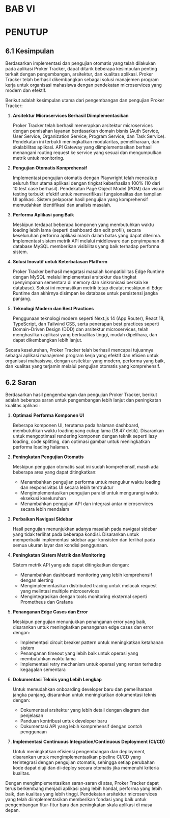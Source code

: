 # BAB VI
# PENUTUP

## 6.1 Kesimpulan

Berdasarkan implementasi dan pengujian otomatis yang telah dilakukan pada aplikasi Proker Tracker, dapat ditarik beberapa kesimpulan penting terkait dengan pengembangan, arsitektur, dan kualitas aplikasi. Proker Tracker telah berhasil dikembangkan sebagai solusi manajemen program kerja untuk organisasi mahasiswa dengan pendekatan microservices yang modern dan efektif.

Berikut adalah kesimpulan utama dari pengembangan dan pengujian Proker Tracker:

1. **Arsitektur Microservices Berhasil Diimplementasikan**
   
   Proker Tracker telah berhasil menerapkan arsitektur microservices dengan pemisahan layanan berdasarkan domain bisnis (Auth Service, User Service, Organization Service, Program Service, dan Task Service). Pendekatan ini terbukti meningkatkan modularitas, pemeliharaan, dan skalabilitas aplikasi. API Gateway yang diimplementasikan berhasil menangani routing request ke service yang sesuai dan mengumpulkan metrik untuk monitoring.

2. **Pengujian Otomatis Komprehensif**
   
   Implementasi pengujian otomatis dengan Playwright telah mencakup seluruh fitur utama aplikasi dengan tingkat keberhasilan 100% (10 dari 10 test case berhasil). Pendekatan Page Object Model (POM) dan visual testing terbukti efektif untuk memverifikasi fungsionalitas dan tampilan UI aplikasi. Sistem pelaporan hasil pengujian yang komprehensif memudahkan identifikasi dan analisis masalah.

3. **Performa Aplikasi yang Baik**
   
   Meskipun terdapat beberapa komponen yang membutuhkan waktu loading lebih lama (seperti dashboard dan edit profil), secara keseluruhan performa aplikasi masih dalam batas yang dapat diterima. Implementasi sistem metrik API melalui middleware dan penyimpanan di database MySQL memberikan visibilitas yang baik terhadap performa sistem.

4. **Solusi Inovatif untuk Keterbatasan Platform**
   
   Proker Tracker berhasil mengatasi masalah kompatibilitas Edge Runtime dengan MySQL melalui implementasi arsitektur dua tingkat (penyimpanan sementara di memory dan sinkronisasi berkala ke database). Solusi ini memastikan metrik tetap dicatat meskipun di Edge Runtime dan akhirnya disimpan ke database untuk persistensi jangka panjang.

5. **Teknologi Modern dan Best Practices**
   
   Penggunaan teknologi modern seperti Next.js 14 (App Router), React 18, TypeScript, dan Tailwind CSS, serta penerapan best practices seperti Domain-Driven Design (DDD) dan arsitektur microservices, telah menghasilkan aplikasi yang berkualitas tinggi, mudah dipelihara, dan dapat dikembangkan lebih lanjut.

Secara keseluruhan, Proker Tracker telah berhasil mencapai tujuannya sebagai aplikasi manajemen program kerja yang efektif dan efisien untuk organisasi mahasiswa, dengan arsitektur yang modern, performa yang baik, dan kualitas yang terjamin melalui pengujian otomatis yang komprehensif.

## 6.2 Saran

Berdasarkan hasil pengembangan dan pengujian Proker Tracker, berikut adalah beberapa saran untuk pengembangan lebih lanjut dan peningkatan kualitas aplikasi:

1. **Optimasi Performa Komponen UI**
   
   Beberapa komponen UI, terutama pada halaman dashboard, membutuhkan waktu loading yang cukup lama (18.47 detik). Disarankan untuk mengoptimasi rendering komponen dengan teknik seperti lazy loading, code splitting, dan optimasi gambar untuk meningkatkan performa loading halaman.

2. **Peningkatan Pengujian Otomatis**
   
   Meskipun pengujian otomatis saat ini sudah komprehensif, masih ada beberapa area yang dapat ditingkatkan:
   - Menambahkan pengujian performa untuk mengukur waktu loading dan responsivitas UI secara lebih terstruktur
   - Mengimplementasikan pengujian paralel untuk mengurangi waktu eksekusi keseluruhan
   - Menambahkan pengujian API dan integrasi antar microservices secara lebih mendalam

3. **Perbaikan Navigasi Sidebar**
   
   Hasil pengujian menunjukkan adanya masalah pada navigasi sidebar yang tidak terlihat pada beberapa kondisi. Disarankan untuk memperbaiki implementasi sidebar agar konsisten dan terlihat pada semua ukuran layar dan kondisi penggunaan.

4. **Peningkatan Sistem Metrik dan Monitoring**
   
   Sistem metrik API yang ada dapat ditingkatkan dengan:
   - Menambahkan dashboard monitoring yang lebih komprehensif dengan alerting
   - Mengimplementasikan distributed tracing untuk melacak request yang melintasi multiple microservices
   - Mengintegrasikan dengan tools monitoring eksternal seperti Prometheus dan Grafana

5. **Penanganan Edge Cases dan Error**
   
   Meskipun pengujian menunjukkan penanganan error yang baik, disarankan untuk meningkatkan penanganan edge cases dan error dengan:
   - Implementasi circuit breaker pattern untuk meningkatkan ketahanan sistem
   - Penanganan timeout yang lebih baik untuk operasi yang membutuhkan waktu lama
   - Implementasi retry mechanism untuk operasi yang rentan terhadap kegagalan sementara

6. **Dokumentasi Teknis yang Lebih Lengkap**
   
   Untuk memudahkan onboarding developer baru dan pemeliharaan jangka panjang, disarankan untuk meningkatkan dokumentasi teknis dengan:
   - Dokumentasi arsitektur yang lebih detail dengan diagram dan penjelasan
   - Panduan kontribusi untuk developer baru
   - Dokumentasi API yang lebih komprehensif dengan contoh penggunaan

7. **Implementasi Continuous Integration/Continuous Deployment (CI/CD)**
   
   Untuk meningkatkan efisiensi pengembangan dan deployment, disarankan untuk mengimplementasikan pipeline CI/CD yang terintegrasi dengan pengujian otomatis, sehingga setiap perubahan kode dapat diuji dan di-deploy secara otomatis jika memenuhi kriteria kualitas.

Dengan mengimplementasikan saran-saran di atas, Proker Tracker dapat terus berkembang menjadi aplikasi yang lebih handal, performa yang lebih baik, dan kualitas yang lebih tinggi. Pendekatan arsitektur microservices yang telah diimplementasikan memberikan fondasi yang baik untuk pengembangan fitur-fitur baru dan peningkatan skala aplikasi di masa depan.
